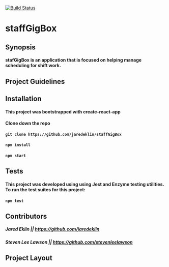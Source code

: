[![Build Status](https://travis-ci.org/jaredeklin/staffGigBox.svg?branch=master)](https://travis-ci.org/jaredeklin/staffGigBox)

# staffGigBox

## Synopsis
#### stafGigBox is an application that is focused on helping manage scheduling for shift work.

## Project Guidelines

## Installation

#### This project was bootstrapped with create-react-app

#### Clone down the repo

#### ```git clone https://github.com/jaredeklin/staffGigBox```

#### ```npm install```

#### ```npm start```

## Tests

#### This project was developed using using Jest and Enzyme testing utilities. To run the test suites for this project:

#### ```npm test```

## Contributors
##### Jared Eklin || https://github.com/jaredeklin
##### Steven Lee Lawson || https://github.com/stevenleelawson

## Project Layout


